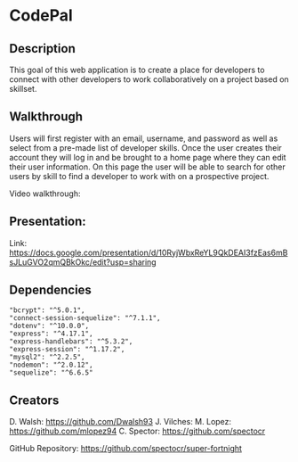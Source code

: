 # CodePal

## Description
This goal of this web application is to create a place for developers to connect with other developers to work collaboratively on a project based on skillset. 

## Walkthrough
Users will first register with an email, username, and password as well as select from a pre-made list of developer skills. Once the user creates their account they will log in and be brought to a home page where they can edit their user information. On this page the user will be able to search for other users by skill to find a developer to work with on a prospective project. 

Video walkthrough: 

## Presentation: 
Link: https://docs.google.com/presentation/d/10RyjWbxReYL9QkDEAI3fzEas6mBsJLuGVO2qmQBkOkc/edit?usp=sharing

## Dependencies
    "bcrypt": "^5.0.1",
    "connect-session-sequelize": "^7.1.1",
    "dotenv": "^10.0.0",
    "express": "^4.17.1",
    "express-handlebars": "^5.3.2",
    "express-session": "^1.17.2",
    "mysql2": "^2.2.5",
    "nodemon": "^2.0.12",
    "sequelize": "^6.6.5"

## Creators
D. Walsh: https://github.com/Dwalsh93
J. Vilches: 
M. Lopez: https://github.com/mlopez94
C. Spector: https://github.com/spectocr

GitHub Repository: https://github.com/spectocr/super-fortnight